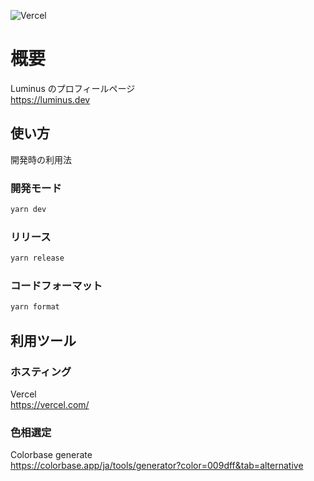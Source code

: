 ![Vercel](https://therealsujitk-vercel-badge.vercel.app/?app=luminus-3gei8vx9k-luminus-xd.vercel.app)

# 概要

Luminus のプロフィールページ  
https://luminus.dev

## 使い方

開発時の利用法

### 開発モード

```bash
yarn dev
```

### リリース

```bash
yarn release
```

### コードフォーマット

```bash
yarn format
```

## 利用ツール

### ホスティング

Vercel  
https://vercel.com/

### 色相選定

Colorbase generate  
https://colorbase.app/ja/tools/generator?color=009dff&tab=alternative
